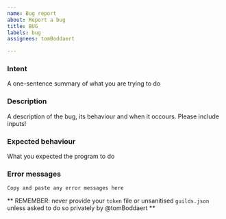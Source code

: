 ```yaml
---
name: Bug report
about: Report a bug
title: BUG
labels: bug
assignees: tomBoddaert

---
```


### Intent

A one-sentence summary of what you are trying to do

### Description

A description of the bug, its behaviour and when it occours.
Please include inputs!

### Expected behaviour

What you expected the program to do

### Error messages
```
Copy and paste any error messages here
```


** REMEMBER: never provide your `token` file or unsanitised `guilds.json` unless asked to do so privately by @tomBoddaert **
